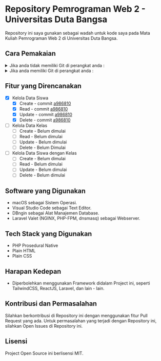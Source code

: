 # Repository Pemrograman Web 2 - Universitas Duta Bangsa

Repository ini saya gunakan sebagai wadah untuk kode saya pada Mata Kuliah Pemrograman Web 2 di Universitas Duta Bangsa.

## Cara Pemakaian
<details>
<summary>Jika anda tidak memiliki Git di perangkat anda : </summary>

> Silahkan Klik *Code* di halaman ini, lalu klik *Download ZIP*. Ekstrak ZIP hasil download, lalu pindahkan ke directory Webserver yang dipakai.

</details>

<details>
<summary>Jika anda memiliki Git di perangkat anda : </summary>

> Silahkan Clone Repository ini dengan menggunakan :
> ```
> git clone https://github.com/pussy-cats/PemrogramanWeb2-UDB
> ```

</details>

## Fitur yang Direncanakan
* [x] Kelola Data Siswa
    - [x] Create - commit [a986810][commitStudentCRUD]
    - [x] Read - commit [a986810][commitStudentCRUD]
    - [x] Update - commit [a986810][commitStudentCRUD]
    - [x] Delete - commit [a986810][commitStudentCRUD]
* [ ] Kelola Data Kelas
    - [ ] Create - Belum dimulai
    - [ ] Read - Belum dimulai
    - [ ] Update - Belum dimulai
    - [ ] Delete - Belum Dimulai
* [ ] Kelola Data Siswa dengan Kelas
    - [ ] Create - Belum dimulai
    - [ ] Read - Belum dimulai
    - [ ] Update - Belum dimulai
    - [ ] Delete - Belum dimulai

## Software yang Digunakan

* macOS sebagai Sistem Operasi.
* Visual Studio Code sebagai Text Editor.
* DBngin sebagai Alat Manajemen Database.
* Laravel Valet (NGINX, PHP-FPM, dnsmasq) sebagai Webserver.

## Tech Stack yang Digunakan
* PHP Prosedural Native
* Plain HTML
* Plain CSS

## Harapan Kedepan
* Diperbolehkan menggunakan Framework didalam Project ini, seperti TailwindCSS, ReactJS, Laravel, dan lain - lain.

## Kontribusi dan Permasalahan
Silahkan berkontribusi di Repository ini dengan menggunakan fitur Pull Request yang ada. Untuk permasalahan yang terjadi dengan Repository ini, silahkan Open Issues di Repository ini.

## Lisensi
Project Open Source ini berlisensi MIT.

[//]: # (Hyperlink)

[commitStudentCRUD]: <https://github.com/pussy-cats/PemrogramanWeb2-UDB/commit/a986810efff307623f8bdf09699bdfa2c6133df5>
